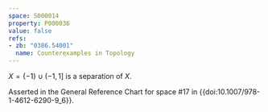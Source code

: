 ```yaml
---
space: S000014
property: P000036
value: false
refs:
- zb: "0386.54001"
  name: Counterexamples in Topology
---
```


$X = \{-1\} \cup (-1,1]$ is a separation of $X$.

Asserted in the General Reference Chart for space #17 in
{{doi:10.1007/978-1-4612-6290-9_6}}.
